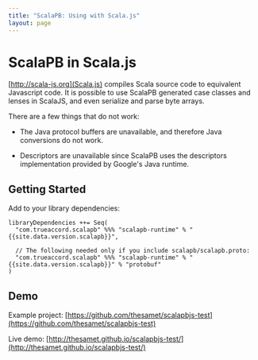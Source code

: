 ```yaml
---
title: "ScalaPB: Using with Scala.js"
layout: page
---
```


# ScalaPB in Scala.js

[http://scala-js.org](Scala.js) compiles Scala source code to equivalent
Javascript code.  It is possible to use ScalaPB generated case classes and
lenses in ScalaJS, and even serialize and parse byte arrays.

There are a few things that do not work:

- The Java protocol buffers are unavailable, and therefore Java conversions do not work.

- Descriptors are unavailable since ScalaPB uses the descriptors
  implementation provided by Google's Java runtime.

## Getting Started

Add to your library dependencies:

    libraryDependencies ++= Seq(
      "com.trueaccord.scalapb" %%% "scalapb-runtime" % "{{site.data.version.scalapb}}",

      // The following needed only if you include scalapb/scalapb.proto:
      "com.trueaccord.scalapb" %%% "scalapb-runtime" % "{{site.data.version.scalapb}}" % "protobuf"
    )

## Demo

Example project: [https://github.com/thesamet/scalapbjs-test](https://github.com/thesamet/scalapbjs-test)

Live demo: [http://thesamet.github.io/scalapbjs-test/](http://thesamet.github.io/scalapbjs-test/)

